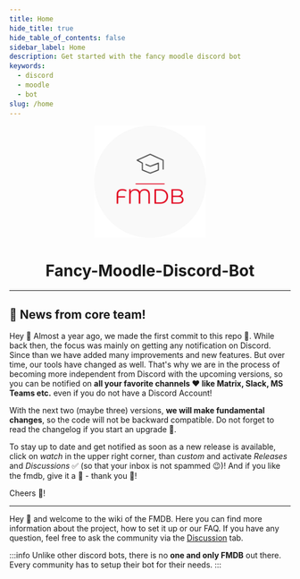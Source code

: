 ```yaml
---
title: Home
hide_title: true
hide_table_of_contents: false
sidebar_label: Home
description: Get started with the fancy moodle discord bot
keywords:
  - discord
  - moodle
  - bot
slug: /home
---
```

<div align="center">
    <a href="#"><img src="https://raw.githubusercontent.com/tjarbo/discord-moodle-bot/master/logo.png" alt="FMDB" width="200"/></a>
    <br />
    <h1>Fancy-Moodle-Discord-Bot </h1>
</div>

---
## 📮 News from core team!
Hey 👋 Almost a year ago, we made the first commit to this repo 🤯. While back then, the focus was mainly on getting any notification on Discord. Since than we have added many improvements and new features. But over time, our tools have changed as well. That's why we are in the process of becoming more independent from Discord with the upcoming versions, so you can be notified on **all your favorite channels ❤️ like Matrix, Slack, MS Teams etc.** even if you do not have a Discord Account! 

With the next two (maybe three) versions, **we will make fundamental changes**, so the code will not be backward compatible. Do not forget to read the changelog if you start an upgrade 🧐.

To stay up to date and get notified as soon as a new release is available, click on *watch* in the upper right corner, than *custom* and activate *Releases* and *Discussions* ✅ (so that your inbox is not spammed 😉)! And if you like the fmdb, give it a 🌟 - thank you 🤩!

Cheers 🍻!

---

Hey 👋 and welcome to the wiki of the FMDB. Here you can find more information about the project, how to set it up or our FAQ. If you have any question, feel free to ask the community via the [Discussion](https://github.com/tjarbo/discord-moodle-bot/discussions) tab. 

:::info
Unlike other discord bots, there is no **one and only FMDB** out there. Every community has to setup their bot for their needs.
:::
